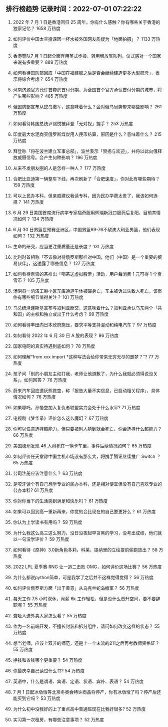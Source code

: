 
## 排行榜趋势 记录时间：2022-07-01 07:22:22
  
  1. 2022 年 7 月 1 日是香港回归 25 周年，你有什么感触？你有哪些关于香港的独家记忆？ 1658 万热度
    
  2. 如何评价中国太空授课因一杯水被外国网友质疑为「地面拍摄」？ 1133 万热度
    
  3. 香港警队7 月 1 日起全面弃用英式步操、转用解放军队列，仪式感对一个国家来说有多重要？ 888 万热度
    
  4. 如何看待国防部回应「中国在福建舰之后是否会继续建造更多大型航母」，表示将综合考虑？ 654 万热度
    
  5. 河南济源官方允许首套房首付分期，为全国首个官方承认首付分期的城市，将产生哪些影响？ 485 万热度
    
  6. 俄国防部宣布从蛇岛撤军，这意味着什么？会对俄乌局势带来哪些影响？ 261 万热度
    
  7. 如何看待韩国总统尹锡悦被拜登「无对视」握手？ 253 万热度
    
  8. 印度最大水泥商买俄罗斯煤炭用人民币结算，原因是什么？意味着什么？ 215 万热度
    
  9. 拜登称「将在波兰建立军事总部」，波兰表示「赞扬与欢迎」，并将以此向俄释放威慑信号。会产生何种影响？ 196 万热度
    
  10. 从来不发朋友圈的人是怎样一种人？ 177 万热度
    
  11. 合肥比亚迪第一辆整车下线，再次刷新了「合肥速度」，你对此有哪些期待？ 159 万热度
    
  12. 可以上民办本科，但亲戚建议我读专科，因为民办学费太贵了，我该如何选择？ 141 万热度
    
  13. 6 月 29 日美国首席流行病学专家福奇服用辉瑞新冠口服药后复阳，目前其情况如何？ 134 万热度
    
  14. 6 月 30 日男篮世预赛亚洲区，中国男篮69-76不敌澳大利亚男篮，他们表现如何？ 132 万热度
    
  15. 生命的研究，应当更注重质量还是长度？ 131 万热度
    
  16. 比利时首相称「不该像对待俄罗斯那样对中国，他们（中国）是一个重要的贸易伙伴」，这透露了哪些信息？ 127 万热度
    
  17. 如何看待奈雪的茶推出「喝茶送虚拟股票」活动，用户每消费 1 元可得 1 个奈雪币？ 105 万热度
    
  18. 汤阴县一清洁工躺小区车库通道午休被碾身亡，车主被诉过失致人死亡，该案件有哪些细节值得关注？ 101 万热度
    
  19. 乌总统泽连斯基宣布与叙利亚断交，这意味着什么？叙利亚承认乌东两个「共和国」的主权和独立或出于什么考虑？ 99 万热度
    
  20. 如何看待丰田向日本政府施压，要求平等支持混动和纯电汽车？ 97 万热度
    
  21. 如何看待 2022 年 6 月 30 日 A 股的表现？ 86 万热度
    
  22. 国家电网的真实待遇到底如何？ 78 万热度
    
  23. 如何理解“from xxx import *这种写法会给你带来无穷无尽的噩梦？”? 77 万热度
    
  24. 孩子问「别的小朋友主动打我，老师让他道歉了，为什么我就必须得说没关系」，如何回答？ 76 万热度
    
  25. 蔚来汽车回应遭灰熊做空，称「报告大量不实信息，已启动相关程序」，具体情况如何？ 76 万热度
    
  26. 如果哪吒，孙悟空加入复仇者联盟实力会处于什么水平? 71 万热度
    
  27. 电视剧《梦华录》评价怎么这么魔幻？ 67 万热度
    
  28. 你可以任意选择超能力，但只要被别人猜到就会死亡，你会选择什么超能力？ 66 万热度
    
  29. 美国德州发现 46 人闷死在一辆卡车里，事件后续情况如何？ 65 万热度
    
  30. 如何评价任天堂称中国主机市场没有那么大，将携手腾讯继续推广 Switch ？ 65 万热度
    
  31. 公司注册应该注意什么？ 63 万热度
    
  32. 是咬牙读个有自己想学专业的民办本科，还是相对便宜但没有自己喜欢专业的公办本科? 61 万热度
    
  33. 你对你当下的生活感到满足和快乐吗？ 61 万热度
    
  34. 如果可以回到高一重新再来，你觉的会比现在的自己要更好么？ 61 万热度
    
  35. 你认为上学读书有用吗？ 59 万热度
    
  36. 为什么我这么高三这么努力，没日没夜起早贪黑的学习，没考出成绩，他们就以一句没学评价？ 59 万热度
    
  37. 如何看待《原神》3.0新角色多莉，科莱，提纳里的立绘提前偷跑放出？ 58 万热度
    
  38. 2022 LPL 夏季赛 RNG 让一追二击败 OMG，如何评价这场比赛？ 56 万热度
    
  39. 为什么都说python简单，可是我学了之后并不这样觉得觉得？ 56 万热度
    
  40. 如何评价俄罗斯方面「出于善意」从乌克兰蛇岛撤军？ 56 万热度
    
  41. 每天工作 7.5 小时双休，月薪 6k 工作轻松，但是没什么晋升空间，要不要辞职呢？ 55 万热度
    
  42. 聋哑人送外卖大家怎么看？ 55 万热度
    
  43. 作为一名前端开发，不擅长封装和拆分组件，请问如何改变这样的状态？ 55 万热度
    
  44. 想当老师，应该上双非的师范，还是上一个末流的211之后再考教师资格证？ 55 万热度
    
  45. 挣钱和省钱哪个更重要？ 54 万热度
    
  46. 你最庆幸自己读过什么书? 54 万热度
    
  47. 英语中，什么是谓语、宾语、定语、状语、宾补、表语？ 54 万热度
    
  48. 7 月 1 日起冰墩墩等北京冬奥会特许商品将停产，你有冰墩墩了吗？停产后还能买到它吗？ 53 万热度
    
  49. 为什么初中没我好的上了重点高中普通班现在比我好很多? 52 万热度
    
  50. 实习第一次租房，有哪些注意事项？ 52 万热度
    